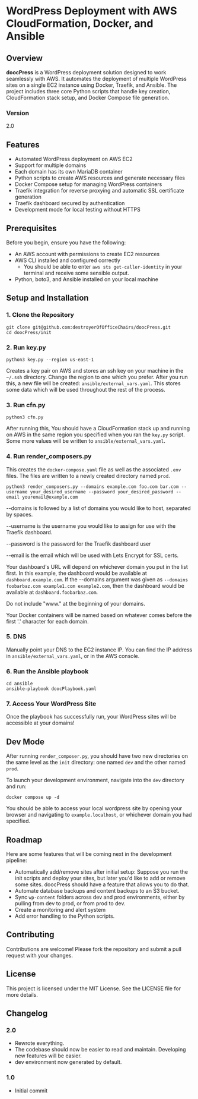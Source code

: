# WordPress Deployment with AWS CloudFormation, Docker, and Ansible

## Overview

**doocPress** is a WordPress deployment solution designed to work seamlessly
with AWS. It automates the deployment of multiple WordPress sites on a single
EC2 instance using Docker, Traefik, and Ansible. The project includes three
core Python scripts that handle key creation, CloudFormation stack setup, and
Docker Compose file generation.

### Version

2.0

## Features

- Automated WordPress deployment on AWS EC2
- Support for multiple domains
- Each domain has its own MariaDB container
- Python scripts to create AWS resources and generate necessary files
- Docker Compose setup for managing WordPress containers
- Traefik integration for reverse proxying and automatic SSL certificate generation
- Traefik dashboard secured by authentication
- Development mode for local testing without HTTPS

## Prerequisites

Before you begin, ensure you have the following:

- An AWS account with permissions to create EC2 resources
- AWS CLI installed and configured correctly
  - You should be able to enter `aws sts get-caller-identity` in your terminal
    and receive some sensible output.
- Python, boto3, and Ansible installed on your local machine

## Setup and Installation

### 1. Clone the Repository

```
git clone git@github.com:destroyerOfOfficeChairs/doocPress.git
cd doocPress/init
```

### 2. Run key.py

```
python3 key.py --region us-east-1
```

Creates a key pair on AWS and stores an ssh key on your machine in the `~/.ssh`
directory. Change the region to one which you prefer. After you run this, a new
file will be created: `ansible/external_vars.yaml`. This stores some data which
will be used throughout the rest of the process.

### 3. Run cfn.py

```
python3 cfn.py
```

After running this, You should have a CloudFormation stack up and running on AWS
in the same region you specified when you ran the `key.py` script. Some more
values will be written to `ansible/external_vars.yaml`.

### 4. Run render_composers.py

This creates the `docker-compose.yaml` file as well as the associated `.env`
files. The files are written to a newly created directory named `prod`.

```
python3 render_composers.py --domains example.com foo.com bar.com --username your_desired_username --password your_desired_password --email youremail@example.com
```

--domains is followed by a list of domains you would like to host, separated by
spaces.

--username is the username you would like to assign for use with the Traefik dashboard.

--password is the password for the Traefik dashboard user

--email is the email which will be used with Lets Encrypt for SSL certs.

Your dashboard's URL will depend on whichever domain you put in the list first.
In this example, the dashboard would be available at `dashboard.example.com`.
If the --domains argument was given as `--domains foobarbaz.com example1.com
example2.com`, then the dashboard would be available at
`dashboard.foobarbaz.com`.

Do not include "www." at the beginning of your domains.

Your Docker containers will be named based on whatever comes before the first
'.' character for each domain.

### 5. DNS

Manually point your DNS to the EC2 instance IP. You can find the IP address in
`ansible/external_vars.yaml`, or in the AWS console.

### 6. Run the Ansible playbook

```
cd ansible
ansible-playbook doocPlaybook.yaml
```

### 7. Access Your WordPress Site

Once the playbook has successfully run, your WordPress sites will be
accessible at your domains!

## Dev Mode

After running `render_composer.py`, you should have two new directories on the
same level as the `init` directory: one named `dev` and the other named `prod`.

To launch your development environment, navigate into the `dev` directory and run:

```
docker compose up -d
```

You should be able to access your local wordpress site by opening your browser
and navigating to `example.localhost`, or whichever domain you had specified.

## Roadmap

Here are some features that will be coming next in the development pipeline:

- Automatically add/remove sites after initial setup: Suppose you run the init
scripts and deploy your sites, but later you'd like to add or remove some
sites. doocPress should have a feature that allows you to do that.
- Automate database backups and content backups to an S3 bucket.
- Sync `wp-content` folders across dev and prod environments, either by pulling
from dev to prod, or from prod to dev.
- Create a monitoring and alert system
- Add error handling to the Python scripts.

## Contributing

Contributions are welcome! Please fork the repository and submit a pull request
with your changes.

## License

This project is licensed under the MIT License. See the LICENSE file for more
details.

## Changelog

### 2.0

- Rewrote everything.
- The codebase should now be easier to read and maintain. Developing new
features will be easier.
- dev environment now generated by default.

### 1.0

- Initial commit
